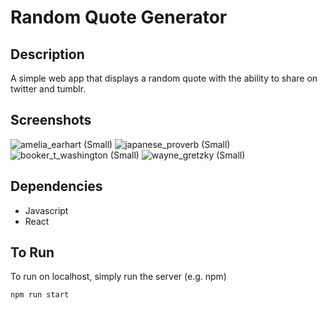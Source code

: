 # Random Quote Generator

## Description
A simple web app that displays a random quote with the ability to share on twitter and tumblr.

## Screenshots

![amelia_earhart (Small)](https://user-images.githubusercontent.com/72313368/155992177-098fd3ec-3116-4d3b-9a76-6f27ac34bf37.png)
![japanese_proverb (Small)](https://user-images.githubusercontent.com/72313368/155992192-5d6f5e91-77e3-48d6-a37c-4752516b0c25.png)
![booker_t_washington (Small)](https://user-images.githubusercontent.com/72313368/155992200-8ab8458b-cf8e-4b1b-b756-33b4ea91d367.png)
![wayne_gretzky (Small)](https://user-images.githubusercontent.com/72313368/155992205-363edfd1-8a37-4a00-8821-e3bc26ac10e6.png)


## Dependencies
- Javascript
- React

## To Run
To run on localhost, simply run the server (e.g. npm)

```
npm run start
```


